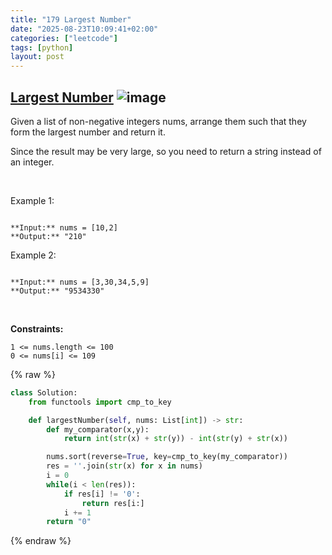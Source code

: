 ```yaml
---
title: "179 Largest Number"
date: "2025-08-23T10:09:41+02:00"
categories: ["leetcode"]
tags: [python]
layout: post
---
```


## [Largest Number](https://leetcode.com/problems/largest-number) ![image](https://img.shields.io/badge/Difficulty-Medium-orange)

Given a list of non-negative integers nums, arrange them such that they form the largest number and return it.

Since the result may be very large, so you need to return a string instead of an integer.

 

Example 1:

```

**Input:** nums = [10,2]
**Output:** "210"

```

Example 2:

```

**Input:** nums = [3,30,34,5,9]
**Output:** "9534330"

```

 

**Constraints:**

	1 <= nums.length <= 100
	0 <= nums[i] <= 109

{% raw %}
```python
class Solution:
    from functools import cmp_to_key

    def largestNumber(self, nums: List[int]) -> str:
        def my_comparator(x,y):
            return int(str(x) + str(y)) - int(str(y) + str(x))

        nums.sort(reverse=True, key=cmp_to_key(my_comparator))
        res = ''.join(str(x) for x in nums)
        i = 0
        while(i < len(res)):
            if res[i] != '0':
                return res[i:]
            i += 1
        return "0"
```
{% endraw %}
